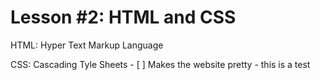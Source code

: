 # Lesson #2: HTML and CSS

HTML: Hyper Text Markup Language 

CSS: Cascading Tyle Sheets
    - [ ] Makes the website pretty
    - this is a test
